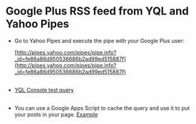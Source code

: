 Google Plus RSS feed from YQL and Yahoo Pipes
==============================================

* Go to Yahoo Pipes and execute the pipe with your Google Plus user:

	[http://pipes.yahoo.com/pipes/pipe.info?_id=fe86a86d950536686b2ad99ed515887f](http://pipes.yahoo.com/pipes/pipe.info?_id=fe86a86d950536686b2ad99ed515887f) <br /><br />


* [YQL Console test query](http://developer.yahoo.com/yql/console/#h=use+%22https%3A%2F%2Frawgithub.com%2Fdavidayalas%2Fyql-gplus%2Fmaster%2Fyql-gp.xml%22+as+gp%3B+SELECT+*+FROM+gp+WHERE+user%3D%22%2Bdavidayalas%22+and+linkToPost%3D1)  <br /><br />

* You can use a Google Apps Script to cache the query and use it to put your posts in your page. [Example](https://github.com/davidayalas/davidayalas.github.com/blob/master/gas-scripts/gplus-cache.js)
